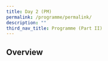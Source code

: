 ```yaml
---
title: Day 2 (PM)
permalink: /programme/permalink/
description: ""
third_nav_title: Programme (Part II)
---
```

## Overview